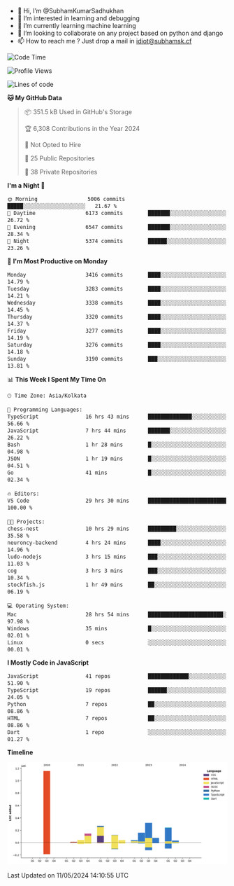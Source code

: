 - 👋 Hi, I’m @SubhamKumarSadhukhan
- 👀 I’m interested in learning and debugging
- 🌱 I’m currently learning machine learning
- 💞️ I’m looking to collaborate on any project based on python and django
- 📫 How to reach me ?
      Just drop a mail in idiot@subhamsk.cf

<!---
SubhamKumarSadhukhan/SubhamKumarSadhukhan is a ✨ special ✨ repository because its `README.md` (this file) appears on your GitHub profile.
You can click the Preview link to take a look at your changes.
--->


<!--START_SECTION:waka-->
![Code Time](http://img.shields.io/badge/Code%20Time-2%2C177%20hrs%206%20mins-blue)

![Profile Views](http://img.shields.io/badge/Profile%20Views-1-blue)

![Lines of code](https://img.shields.io/badge/From%20Hello%20World%20I%27ve%20Written-2.6%20million%20lines%20of%20code-blue)

**🐱 My GitHub Data** 

> 📦 351.5 kB Used in GitHub's Storage 
 > 
> 🏆 6,308 Contributions in the Year 2024
 > 
> 🚫 Not Opted to Hire
 > 
> 📜 25 Public Repositories 
 > 
> 🔑 38 Private Repositories 
 > 
**I'm a Night 🦉** 

```text
🌞 Morning                5006 commits        █████░░░░░░░░░░░░░░░░░░░░   21.67 % 
🌆 Daytime                6173 commits        ███████░░░░░░░░░░░░░░░░░░   26.72 % 
🌃 Evening                6547 commits        ███████░░░░░░░░░░░░░░░░░░   28.34 % 
🌙 Night                  5374 commits        ██████░░░░░░░░░░░░░░░░░░░   23.26 % 
```
📅 **I'm Most Productive on Monday** 

```text
Monday                   3416 commits        ████░░░░░░░░░░░░░░░░░░░░░   14.79 % 
Tuesday                  3283 commits        ████░░░░░░░░░░░░░░░░░░░░░   14.21 % 
Wednesday                3338 commits        ████░░░░░░░░░░░░░░░░░░░░░   14.45 % 
Thursday                 3320 commits        ████░░░░░░░░░░░░░░░░░░░░░   14.37 % 
Friday                   3277 commits        ████░░░░░░░░░░░░░░░░░░░░░   14.19 % 
Saturday                 3276 commits        ████░░░░░░░░░░░░░░░░░░░░░   14.18 % 
Sunday                   3190 commits        ███░░░░░░░░░░░░░░░░░░░░░░   13.81 % 
```


📊 **This Week I Spent My Time On** 

```text
🕑︎ Time Zone: Asia/Kolkata

💬 Programming Languages: 
TypeScript               16 hrs 43 mins      ██████████████░░░░░░░░░░░   56.66 % 
JavaScript               7 hrs 44 mins       ███████░░░░░░░░░░░░░░░░░░   26.22 % 
Bash                     1 hr 28 mins        █░░░░░░░░░░░░░░░░░░░░░░░░   04.98 % 
JSON                     1 hr 19 mins        █░░░░░░░░░░░░░░░░░░░░░░░░   04.51 % 
Go                       41 mins             █░░░░░░░░░░░░░░░░░░░░░░░░   02.34 % 

🔥 Editors: 
VS Code                  29 hrs 30 mins      █████████████████████████   100.00 % 

🐱‍💻 Projects: 
chess-nest               10 hrs 29 mins      █████████░░░░░░░░░░░░░░░░   35.58 % 
neuroncy-backend         4 hrs 24 mins       ████░░░░░░░░░░░░░░░░░░░░░   14.96 % 
ludo-nodejs              3 hrs 15 mins       ███░░░░░░░░░░░░░░░░░░░░░░   11.03 % 
cog                      3 hrs 3 mins        ███░░░░░░░░░░░░░░░░░░░░░░   10.34 % 
stockfish.js             1 hr 49 mins        ██░░░░░░░░░░░░░░░░░░░░░░░   06.19 % 

💻 Operating System: 
Mac                      28 hrs 54 mins      ████████████████████████░   97.98 % 
Windows                  35 mins             █░░░░░░░░░░░░░░░░░░░░░░░░   02.01 % 
Linux                    0 secs              ░░░░░░░░░░░░░░░░░░░░░░░░░   00.01 % 
```

**I Mostly Code in JavaScript** 

```text
JavaScript               41 repos            █████████████░░░░░░░░░░░░   51.90 % 
TypeScript               19 repos            ██████░░░░░░░░░░░░░░░░░░░   24.05 % 
Python                   7 repos             ██░░░░░░░░░░░░░░░░░░░░░░░   08.86 % 
HTML                     7 repos             ██░░░░░░░░░░░░░░░░░░░░░░░   08.86 % 
Dart                     1 repo              ░░░░░░░░░░░░░░░░░░░░░░░░░   01.27 % 
```



**Timeline**

![Lines of Code chart](https://raw.githubusercontent.com/SubhamKumarSadhukhan/SubhamKumarSadhukhan/main/assets/bar_graph.png)


 Last Updated on 11/05/2024 14:10:55 UTC
<!--END_SECTION:waka-->
